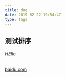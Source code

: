 ```yaml
---
title: dog
date: 2019-02-22 19:54:47
type: tags
---
```


## 测试排序 

###### HEllo

[baidu.com](http://baidu.com)

